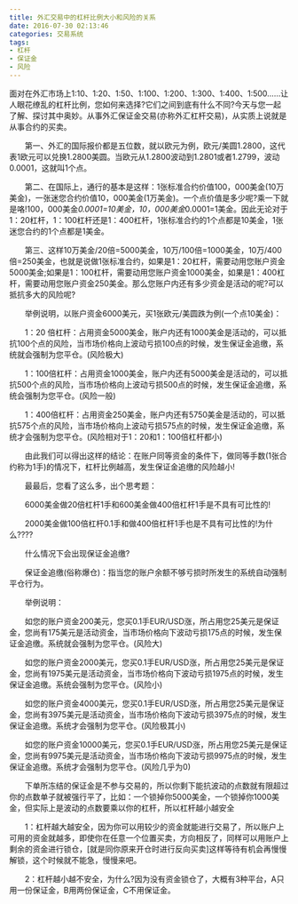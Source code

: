 ```yaml
---
title: 外汇交易中的杠杆比例大小和风险的关系
date: 2016-07-30 02:13:46
categories: 交易系统
tags:
- 杠杆
- 保证金
- 风险
---
```

面对在外汇市场上1:10、1:20、1:50、1:100、1:200、1:300、1:400、1:500……让人眼花缭乱的杠杆比例，您如何来选择?它们之间到底有什么不同?今天与您一起了解、探讨其中奥妙。从事外汇保证金交易(亦称外汇杠杆交易)，从实质上说就是从事合约的买卖。

　　第一、外汇的国际报价都是五位数，就以欧元为例，欧元/美圆1.2800，这代表1欧元可以兑换1.2800美圆。当欧元从1.2800波动到1.2801或者1.2799，波动0.0001，这就叫1个点。

　　第二、在国际上，通行的基本是这样：1张标准合约价值100，000美金(10万美金)，一张迷您合约价值10，000美金(1万美金)。一个点价值是多少呢?乘一下就是咯!100，000美金*0.0001=10美金，10，000美金*0.0001=1美金。因此无论对于1：20杠杆，1：100杠杆还是1：400杠杆，1张标准合约的1个点都是10美金，1张迷您合约的1个点都是1美金。<!-- more -->

　　第三、这样10万美金/20倍=5000美金，10万/100倍=1000美金，10万/400倍=250美金，也就是说做1张标准合约，如果是1：20杠杆，需要动用您账户资金5000美金;如果是1：100杠杆，需要动用您账户资金1000美金，如果是1：400杠杆，需要动用您账户资金250美金。那么您账户内还有多少资金是活动的呢?可以抵抗多大的风险呢?

　　举例说明，以账户资金6000美元，买1张欧元/美圆跌为例(一个点10美金)：

　　1：20 倍杠杆：占用资金5000美金，账户内还有1000美金是活动的，可以抵抗100个点的风险，当市场价格向上波动亏损100点的时候，发生保证金追缴，系统就会强制为您平仓。(风险极大)

　　1：100倍杠杆：占用资金1000美金，账户内还有5000美金是活动的，可以抵抗500个点的风险，当市场价格向上波动亏损500点的时候，发生保证金追缴，系统会强制为您平仓。(风险一般)

　　1：400倍杠杆：占用资金250美金，账户内还有5750美金是活动的，可以抵抗575个点的风险，当市场价格向上波动亏损575点的时候，发生保证金追缴，系统才会强制为您平仓。(风险相对于1：20和1：100倍杠杆都小)

　　由此我们可以得出这样的结论：在账户同等资金的条件下，做同等手数(1张合约称为1手)的情况下，杠杆比例越高，发生保证金追缴的风险越小!

　　最最后，您看了这么多，出个思考题：

　　6000美金做20倍杠杆1手和600美金做400倍杠杆1手是不具有可比性的!

　　2000美金做100倍杠杆0.1手和做400倍杠杆1手也是不具有可比性的!为什么????

　　什么情况下会出现保证金追缴?

　　保证金追缴(俗称爆仓)：指当您的账户余额不够亏损时所发生的系统自动强制平仓行为。

　　举例说明：

　　如您的账户资金200美元，您买0.1手EUR/USD涨，所占用您25美元是保证金，您尚有175美元是活动资金，当市场价格向下波动亏损175点的时候，发生保证金追缴。系统就会强制为您平仓。(风险大)

　　如您的账户资金2000美元，您买0.1手EUR/USD涨，所占用您25美元是保证金，您尚有1975美元是活动资金，当市场价格向下波动亏损1975点的时候，发生保证金追缴。系统会强制为您平仓。(风险小)

　　如您的账户资金4000美元，您买0.1手EUR/USD涨，所占用您25美元是保证金，您尚有3975美元是活动资金，当市场价格向下波动亏损3975点的时候，发生保证金追缴。系统才会强制为您平仓。(风险极其小)

　　如您的账户资金10000美元，您买0.1手EUR/USD涨，所占用您25美元是保证金，您尚有9975美元是活动资金，当市场价格向下波动亏损9975点的时候，发生保证金追缴。系统才会强制为您平仓。(风险几乎为0)

　　下单所冻结的保证金是不参与交易的，所以你剩下能抗波动的点数就有限超过你的点数单子就被强行平了，比如：一个锁掉你5000美金，一个锁掉你1000美金，但实际上是波动的点数要乘以你的杠杆，所以杠杆越小越安全

　　1：杠杆越大越安全，因为你可以用较少的资金就能进行交易了，所以账户上可用的资金就越多，即使你在任意一个位置买卖，方向相反了，同样可以用账户上剩余的资金进行锁仓，[就是同你原来开仓时进行反向买卖]这样等待有机会再慢慢解锁，这个时候就不能急，慢慢来吧。

　　2：杠杆越小越不安全，为什么?因为没有资金锁仓了，大概有3种平台，A只用一份保证金，B用两份保证金，C不用保证金。